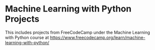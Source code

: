 # Machine Learning with Python Projects
This includes projects from FreeCodeCamp under the Machine Learning with Python course at https://www.freecodecamp.org/learn/machine-learning-with-python/
